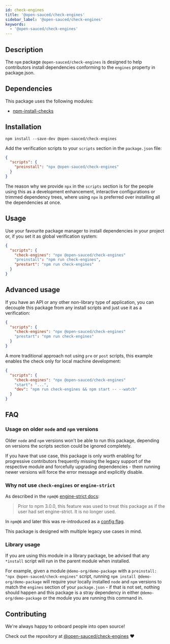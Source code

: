 ```yaml
---
id: check-engines
title: '@open-sauced/check-engines'
sidebar_label: '@open-sauced/check-engines'
keywords:
  - '@open-sauced/check-engines'
---
```


## Description

The `npm` package `@open-sauced/check-engines` is designed to help contributors install dependencies conforming to the `engines` property in package.json.

## Dependencies

This package uses the following modules:

- [npm-install-checks](https://github.com/npm/npm-install-checks)

## Installation

```shell
npm install --save-dev @open-sauced/check-engines
```

Add the verification scripts to your `scripts` section in the `package.json` file:

```json
{
  "scripts": {
    "preinstall": "npx @open-sauced/check-engines"
  }
}
```

The reason why we provide `npx` in the `scripts` section is for the people using this as a development enhancement, interactive configurations or trimmed dependency trees, where using `npx` is preferred over installing all the dependencies at once.

## Usage

Use your favourite package manager to install dependencies in your project or, if you set it as global verification system:

```json
{
  "scripts": {
    "check-engines": "npx @open-sauced/check-engines"
    "preinstall": "npm run check-engines",
    "prestart": "npm run check-engines"
  }
}
```

## Advanced usage

If you have an API or any other non-library type of application, you can decouple this package from any install scripts and just use it as a verification:

```json
{
  "scripts": {
    "check-engines": "npx @open-sauced/check-engines"
    "prestart": "npm run check-engines"
  }
}
```

A more traditional approach not using `pre` or `post` scripts, this example enables the check only for local machine development:

```json
{
  "scripts": {
    "check-engines": "npx @open-sauced/check-engines"
    "start": "...",
    "dev": "npm run check-engines && npm start -- --watch"
  }
}
```

## FAQ

### Usage on older `node` and `npm` versions

Older `node` and `npm` versions won't be able to run this package, depending on versions the scripts section could be ignored completely.

If you have that use case, this package is only worth enabling for progressive contributors frequently missing the legacy support of the respective module and forcefully upgrading dependencies - them running newer versions will force the error message and explicitly disable.

### Why not use `check-engines` or `engine-strict`

As described in the `npm@6` [engine-strict docs](https://docs.npmjs.com/cli/v6/configuring-npm/package-json#enginestrict):

> Prior to npm 3.0.0, this feature was used to treat this package as if the user had set engine-strict. It is no longer used.

In `npm@6` and later this was re-introduced as a [config flag](https://docs.npmjs.com/cli/v7/using-npm/config#engine-strict).

This package is designed with multiple legacy use cases in mind.

### Library usage

If you are using this module in a library package, be advised that any `*install` script will run in the parent module when installed.

For example, given a module `@demo-org/demo-package` with a `preinstall: "npx @open-sauced/check-engines"` script, running `npm install @demo-org/demo-package` will require your locally installed `node` and `npm` versions to match the `engines` section of your `package.json` - if that is not set, nothing should happen and this package is a stray dependency in either `@demo-org/demo-package` or the module you are running this command in.

## Contributing

We're always happy to onboard people into open source!

Check out the repository at [@open-sauced/check-engines](https://github.com/open-sauced/check-engines) ❤️
